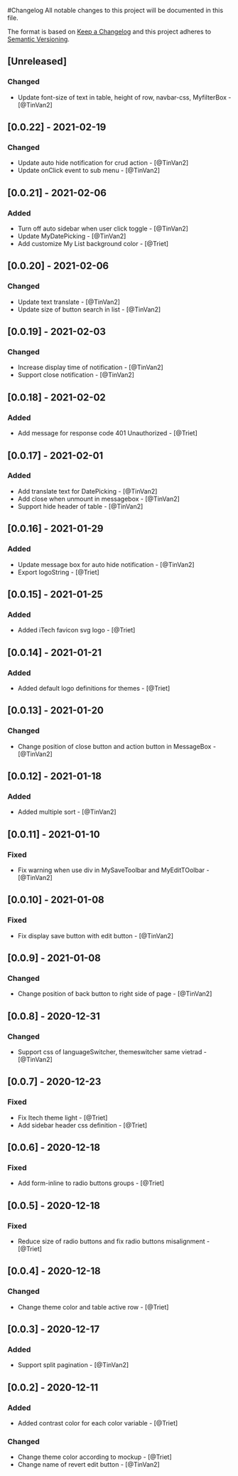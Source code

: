 #Changelog
All notable changes to this project will be documented in this file.

The format is based on [Keep a Changelog](http://keepachangelog.com/en/1.0.0/)
and this project adheres to [Semantic Versioning](http://semver.org/spec/v2.0.0.html).

## [Unreleased]
### Changed
- Update font-size of text in table, height of row, navbar-css, MyfilterBox - [@TinVan2]
## [0.0.22] - 2021-02-19
### Changed
- Update auto hide notification for crud action - [@TinVan2]
- Update onClick event to sub menu - [@TinVan2]
## [0.0.21] - 2021-02-06
### Added
- Turn off auto sidebar when user click toggle - [@TinVan2]
- Update MyDatePicking - [@TinVan2]
- Add customize My List background color - [@Triet]
## [0.0.20] - 2021-02-06
### Changed
- Update text translate - [@TinVan2]
- Update size of button search in list - [@TinVan2]
## [0.0.19] - 2021-02-03
### Changed
- Increase display time of notification - [@TinVan2]
- Support close notification - [@TinVan2]
## [0.0.18] - 2021-02-02
### Added
- Add message for response code 401 Unauthorized - [@Triet]
## [0.0.17] - 2021-02-01
### Added
- Add translate text for DatePicking - [@TinVan2]
- Add close when unmount in messagebox - [@TinVan2]
- Support hide header of table - [@TinVan2]
## [0.0.16] - 2021-01-29
### Added
- Update message box for auto hide notification - [@TinVan2]
- Export logoString - [@Triet]
## [0.0.15] - 2021-01-25
### Added
- Added iTech favicon svg logo - [@Triet]

## [0.0.14] - 2021-01-21
### Added
- Added default logo definitions for themes - [@Triet]
## [0.0.13] - 2021-01-20
### Changed
- Change position of close button and action button in MessageBox - [@TinVan2]
## [0.0.12] - 2021-01-18
### Added
- Added multiple sort - [@TinVan2]
## [0.0.11] - 2021-01-10
### Fixed
- Fix warning when use div in MySaveToolbar and MyEditTOolbar - [@TinVan2]
## [0.0.10] - 2021-01-08
### Fixed
- Fix display save button with edit button - [@TinVan2]
## [0.0.9] - 2021-01-08
### Changed
- Change position of back button to right side of page - [@TinVan2]
## [0.0.8] - 2020-12-31
### Changed
- Support css of languageSwitcher, themeswitcher same vietrad - [@TinVan2]
## [0.0.7] - 2020-12-23
### Fixed
- Fix Itech theme light - [@Triet]
- Add sidebar header css definition - [@Triet]

## [0.0.6] - 2020-12-18
### Fixed
- Add form-inline to radio buttons groups - [@Triet]

## [0.0.5] - 2020-12-18
### Fixed
- Reduce size of radio buttons and fix radio buttons misalignment - [@Triet]

## [0.0.4] - 2020-12-18
### Changed
- Change theme color and table active row - [@Triet]
## [0.0.3] - 2020-12-17
### Added
- Support split pagination - [@TinVan2]
## [0.0.2] - 2020-12-11
### Added
- Added contrast color for each color variable - [@Triet]
### Changed
- Change theme color according to mockup - [@Triet]
- Change name of revert edit button - [@TinVan2]